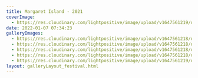 ```yaml
---
title: Margaret Island - 2021
coverImage:
  - https://res.cloudinary.com/lightpositive/image/upload/v1647561219/uploads/Margaret%20Island%20-%202021/MI.jpg
date: 2022-01-07 07:34:23
galleryImages: 
  - https://res.cloudinary.com/lightpositive/image/upload/v1647561218/uploads/Margaret%20Island%20-%202021/MI1.jpg
  - https://res.cloudinary.com/lightpositive/image/upload/v1647561218/uploads/Margaret%20Island%20-%202021/MI3.jpg
  - https://res.cloudinary.com/lightpositive/image/upload/v1647561218/uploads/Margaret%20Island%20-%202021/MI2.jpg
  - https://res.cloudinary.com/lightpositive/image/upload/v1647561218/uploads/Margaret%20Island%20-%202021/MI4.jpg
  - https://res.cloudinary.com/lightpositive/image/upload/v1647561219/uploads/Margaret%20Island%20-%202021/MI.jpg
layout: galleryLayout_festival.html
---
```


